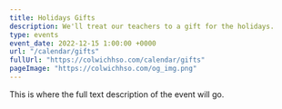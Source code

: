 ```yaml
---
title: Holidays Gifts
description: We'll treat our teachers to a gift for the holidays.
type: events
event_date: 2022-12-15 1:00:00 +0000
url: "/calendar/gifts"
fullUrl: "https://colwichhso.com/calendar/gifts"
pageImage: "https://colwichhso.com/og_img.png"
---
```

This is where the full text description of the event will go.